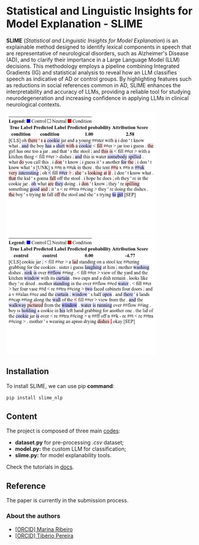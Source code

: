# __Statistical and Linguistic Insights for Model Explanation - SLIME__ 

__SLIME__ (_Statistical and Linguistic Insights for Model Explanation_) is an explainable method designed to identify lexical components in speech that are representative of neurological disorders, such as Alzheimer's Disease (AD), and to clarify their importance in a Large Language Model (LLM) decisions. This methodology employs a pipeline combining Integrated Gradients (IG) and statistical analysis to reveal how an LLM classifies speech as indicative of AD or control groups. By highlighting features such as reductions in social references common in AD, SLIME enhances the interpretability and accuracy of LLMs, providing a reliable tool for studying neurodegeneration and increasing confidence in applying LLMs in clinical neurological contexts.

<p float="central">
  <img src="figs/exp_S118.png" width="400"/>
  <img src="figs/exp_S177.png" width="400"/>  
</p>

## Installation

To install SLIME, we can use pip **command**:

```bash
pip install slime_nlp
```

## Content

The project is composed of three main [codes](https://github.com/marinatrs/slime_nlp/tree/main/slime_nlp):
- __dataset.py__ for pre-processing _.csv_ dataset;
- __model.py:__ the custom LLM for classification;
- __slime.py:__ for model explanability tools.

Check the tutorials in [docs](https://github.com/marinatrs/slime_nlp/tree/main/docs).


## Reference

The paper is currently in the submission process.

### About the authors
- [[ORCID] Marina Ribeiro](https://orcid.org/0000-0002-2516-3135)
- [[ORCID] Tibério Pereira](https://orcid.org/0000-0003-1856-6881)